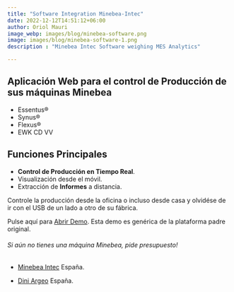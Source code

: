 ```yaml
---
title: "Software Integration Minebea-Intec"
date: 2022-12-12T14:51:12+06:00
author: Oriol Mauri
image_webp: images/blog/minebea-software.png
image: images/blog/minebea-software-1.png
description : "Minebea Intec Software weighing MES Analytics"

---
```


## Aplicación Web para el control de Producción de sus máquinas Minebea

- Essentus®
- Synus®
- Flexus® 
- EWK CD VV

## Funciones Principales 
- **Control de Producción en Tiempo Real**.
- Visualización desde el móvil.
- Extracción de **Informes** a distancia.

Controle la producción desde la oficina o incluso desde casa y olvidése de ir con el USB de un lado a otro de su fábrica.


Pulse aquí para <a href="https://play.grafana.org/d/qD-rVv6Mz/6-state-timeline-and-status-history" target="_blank">Abrir Demo</a>. Esta demo es genérica de la plataforma padre original.

###### Si aún no tienes una máquina Minebea, pide presupuesto!

- <a href="https://www.minebea-intec.com/es" target="_blank">Minebea Intec</a> España.

- <a href="https://www.diniargeo.com" target="_blank">Dini Argeo</a> España.
